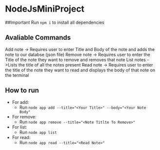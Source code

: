 # NodeJsMiniProject

##Important
Run ``` npm i ``` to install all dependencies

## Avaliable Commands
Add note -> Requires user to enter Title and Body of the note and adds the note to our databse (json file)
Remove note -> Requires user to enter the Title of the note they want to remove and removes that note
List notes ->Lists the title of all the notes present
Read note -> Requires user to enter the title of the note they want to read and displays the body of that note on the terminal

## How to run

- For add: 
  - Run ` node app add --title="<Your Title>" --body="<Your Note Body" `
- For remove: 
  - Run ` node app remove --title="<Note Titlte To Remove>" `
- For list: 
  - Run ` node app list `
- For read: 
  - Run ` node app read --title="<Read Note>" `

